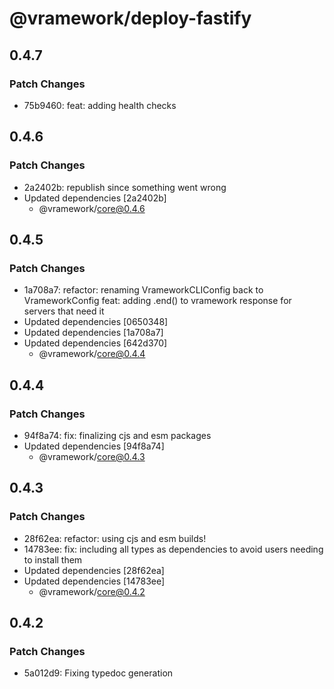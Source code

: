 # @vramework/deploy-fastify

## 0.4.7

### Patch Changes

- 75b9460: feat: adding health checks

## 0.4.6

### Patch Changes

- 2a2402b: republish since something went wrong
- Updated dependencies [2a2402b]
  - @vramework/core@0.4.6

## 0.4.5

### Patch Changes

- 1a708a7: refactor: renaming VrameworkCLIConfig back to VrameworkConfig
  feat: adding .end() to vramework response for servers that need it
- Updated dependencies [0650348]
- Updated dependencies [1a708a7]
- Updated dependencies [642d370]
  - @vramework/core@0.4.4

## 0.4.4

### Patch Changes

- 94f8a74: fix: finalizing cjs and esm packages
- Updated dependencies [94f8a74]
  - @vramework/core@0.4.3

## 0.4.3

### Patch Changes

- 28f62ea: refactor: using cjs and esm builds!
- 14783ee: fix: including all types as dependencies to avoid users needing to install them
- Updated dependencies [28f62ea]
- Updated dependencies [14783ee]
  - @vramework/core@0.4.2

## 0.4.2

### Patch Changes

- 5a012d9: Fixing typedoc generation
